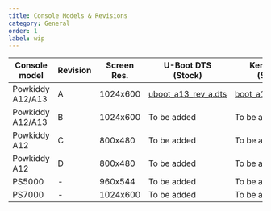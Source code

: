 ```yaml
---
title: Console Models & Revisions
category: General
order: 1
label: wip
---
```


| Console model     | Revision | Screen Res. | U-Boot DTS (Stock) | Kernel DTS (Stock) |
| ----------------- | -------- | ----------- | ------------------ | ------------------ |
| Powkiddy A12/A13  | A        | 1024x600    | [uboot_a13_rev_a.dts](/files/dts/uboot_a13_rev_a.dts) | [boot_a13_rev_a.dts](/files/dts/boot_a13_rev_a.dts) |
| Powkiddy A12/A13  | B        | 1024x600    | To be added        | To be added        |
| Powkiddy A12      | C        | 800x480     | To be added        | To be added        |
| Powkiddy A12      | D        | 800x480     | To be added        | To be added        |
| PS5000            | -        | 960x544     | To be added        | To be added        |
| PS7000            | -        | 1024x600    | To be added        | To be added        |
